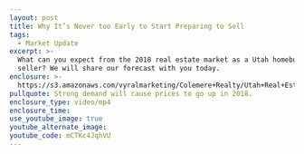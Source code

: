 ```yaml
---
layout: post
title: Why It’s Never too Early to Start Preparing to Sell
tags:
  - Market Update
excerpt: >-
  What can you expect from the 2018 real estate market as a Utah homebuyer or
  seller? We will share our forecast with you today.
enclosure: >-
  https://s3.amazonaws.com/vyralmarketing/Colemere+Realty/Utah+Real+Estate+Market+Forecast.mp4
pullquote: Strong demand will cause prices to go up in 2018.
enclosure_type: video/mp4
enclosure_time:
use_youtube_image: true
youtube_alternate_image:
youtube_code: mCTKc4JqhVU
---
```

